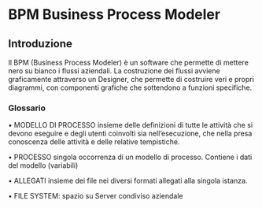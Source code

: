 # BPM Business Process Modeler
## Introduzione
Il BPM (Business Process Modeler) è un software che permette di mettere nero su bianco i flussi aziendali.
La costruzione dei flussi avviene graficamente attraverso un Designer, che permette di costruire veri e propri diagrammi, con componenti grafiche che sottendono a funzioni specifiche.
### Glossario

•       MODELLO DI PROCESSO insieme delle definizioni di tutte le attività che si devono eseguire e degli utenti coinvolti sia nell’esecuzione, che nella presa conoscenza delle attività e delle relative tempistiche.

•       PROCESSO singola occorrenza di un modello di processo. Contiene i dati del modello (variabili)

•       ALLEGATI insieme dei file nei diversi formati allegati alla singola istanza.

•       FILE SYSTEM: spazio su Server condiviso aziendale
